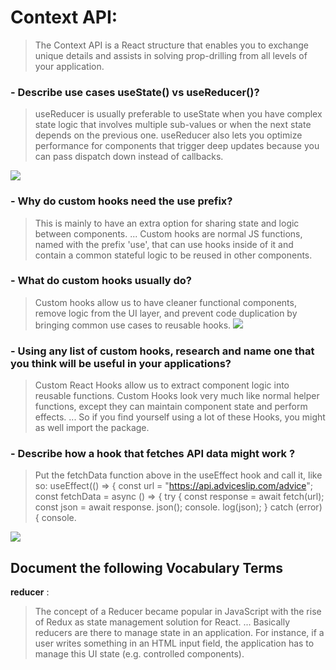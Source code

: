 # Context API:
> The Context API is a React structure that enables you to exchange unique details and assists in solving prop-drilling from all levels of your application.

### - Describe use cases useState() vs useReducer()?

> useReducer is usually preferable to useState when you have complex state logic that involves multiple sub-values or when the next state depends on the previous one. useReducer also lets you optimize performance for components that trigger deep updates because you can pass dispatch down instead of callbacks.

![](https://res.cloudinary.com/practicaldev/image/fetch/s--1ICd6TAL--/c_limit%2Cf_auto%2Cfl_progressive%2Cq_auto%2Cw_880/https://dev-to-uploads.s3.amazonaws.com/i/k0z9r0fyhojaytokogf2.JPG)


### - Why do custom hooks need the use prefix?

> This is mainly to have an extra option for sharing state and logic between components. ... Custom hooks are normal JS functions, named with the prefix 'use', that can use hooks inside of it and contain a common stateful logic to be reused in other components.

### - What do custom hooks usually do?

> Custom hooks allow us to have cleaner functional components, remove logic from the UI layer, and prevent code duplication by bringing common use cases to reusable hooks. 
![](https://res.cloudinary.com/practicaldev/image/fetch/s--B8Z7hRuP--/c_limit%2Cf_auto%2Cfl_progressive%2Cq_auto%2Cw_880/https://dev-to-uploads.s3.amazonaws.com/i/rr3mrbjgm2bp16815gw6.png)

### - Using any list of custom hooks, research and name one that you think will be useful in your applications? 
> Custom React Hooks allow us to extract component logic into reusable functions. Custom Hooks look very much like normal helper functions, except they can maintain component state and perform effects. ... So if you find yourself using a lot of these Hooks, you might as well import the package.

### - Describe how a hook that fetches API data might work ? 
> Put the fetchData function above in the useEffect hook and call it, like so: useEffect(() => { const url = "https://api.adviceslip.com/advice"; const fetchData = async () => { try { const response = await fetch(url); const json = await response. json(); console. log(json); } catch (error) { console.


![](https://miro.medium.com/max/1400/1*l1aSQHON7q1zpHY2mY6VCg.png)

## Document the following Vocabulary Terms

**reducer** :
> The concept of a Reducer became popular in JavaScript with the rise of Redux as state management solution for React. ... Basically reducers are there to manage state in an application. For instance, if a user writes something in an HTML input field, the application has to manage this UI state (e.g. controlled components).
